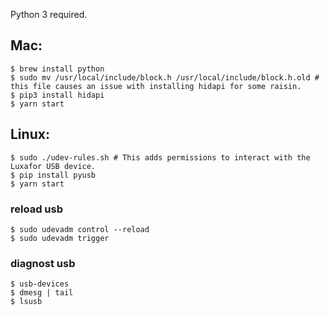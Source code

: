 Python 3 required.

## Mac:
```
$ brew install python
$ sudo mv /usr/local/include/block.h /usr/local/include/block.h.old # this file causes an issue with installing hidapi for some raisin.
$ pip3 install hidapi
$ yarn start
```

## Linux:
```
$ sudo ./udev-rules.sh # This adds permissions to interact with the Luxafor USB device.
$ pip install pyusb
$ yarn start
```

### reload usb
```
$ sudo udevadm control --reload
$ sudo udevadm trigger
```

### diagnost usb
```
$ usb-devices
$ dmesg | tail
$ lsusb
```